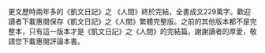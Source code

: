 更文歷時兩年多的《凱文日記》之 《人間》終於完結，全書成文229萬字。歡迎讀者下載惠閱保存《凱文日記》之《人間》繁體完整版。之前的其他版本都不是完整本，只有這一版本才是《凱文日記》之《人間》的完結篇。謝謝讀者的厚愛，敬請您下載惠閱評論本書。
